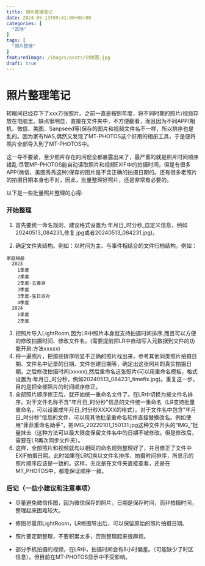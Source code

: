 ```yaml
---
title: 照片整理笔记
date: 2024-05-13T09:41:00+08:00
categories: [
  "其他"
]
tags: [
  "照片整理"
]
featuredImage: /images/posts/封面图.jpg
draft: true
---
```



# 照片整理笔记

转眼间已经存下了xxx万张照片。之前一直是按照年度，将不同时期的照片/视频存放在电脑里。缺点很明显，直接在文件夹中，不方便翻看，而且因为不同APP(相机、微信、美图、Sanpseed等)保存的图片和视频文件名不一样，所以排序也是乱的。因为家有NAS,偶然又发现了MT-PHOTOS这个好用的相册工具，于是便将照片全部导入到了MT-PHOTOS中。

这一导不要紧，至少照片存在的问题全都暴露出来了，最严重的就是照片时间顺序错乱:尽管MP-PHOTOS能自动读取照片和视频EXIF中的拍摄时间，但是有很多APP(微信、美图秀秀这种)保存的图片是不含正确的拍摄日期的。还有很多老照片的拍摄日期本身也不对，因此，批量整理好照片，还是非常有必要的。

以下是一些批量照片整理的心得:

### 开始整理

1. 首先要统一命名规则，建议格式设置为:年月日_时分秒_自定义信息，例如20240513_084231_修复.jpg或者20240513_084231.jpg)。

2. 确定文件夹结构。例如：以时间为主、与事件相结合的文件归档结构。例如：
```
家庭相册
  2023
    1季度
    2季度
    2季度-去春游
    3季度
    3季度-生日派对
    4季度
  2024
    1季度
    2季度
```
3. 把照片导入LightRoom,因为LR中照片本身就支持拍摄时间排序,而且可以方便的修改拍摄时间、修改文件名。(需要提前把LR中自动写入元数据到文件的功能开启:方法xxxxx)
4. 捋一遍照片，把那些排序明显不正确的照片找出来，参考其他同类照片拍摄日期、文件名中记录的日期、文件创建日期等，确定出这张照片的真实拍摄日期。之后修改拍摄时间(xxxxx),然后重命名这张照片(可以用重命名模板，格式设置为:年月日_时分秒，例如20240513_084231_timefix.jpg)。重复这一步，目的是把全部照片的时间顺序修正。
5. 全部照片顺序修正后，就开始统一重命名文件了。在LR中切换为按文件名排序。对于文件名称不含"年月日_时分秒"信息的文件统一重命名（LR支持批量重命名，可以设置成年月日_时分秒XXXXX的格式）。对于文件名中包含"年月日_时分秒"信息的文件，可以用其他批量重命名软件直接替换改名。例如使用“菲菲重命名助手”，把IMG_20220101_150131.jpg这种文件开头的“IMG_”批量抹去（这种方法可以最大限度保留文件名中的日期不被修改。但是修改后，需要在LR再次同步文件夹）。
6. 这样，全部照片和视频就均以相同的命名规则整理好了，并且修正了文件中EXIF拍摄日期。此时如果在LR切换以文件名排序、拍摄时间排序，所显示的照片顺序应该是一致的。这样，无论是在文件夹直接查看，还是在MT_PHOTOS中，都能保证顺序一致。

### 后记（一些小建议和注意事项）
+ 尽量避免微信传图，因为微信保存的照片，日期是保存时间，而非拍摄时间，整理起来困难较大。

+ 修图尽量用LightRoom，LR修图导出后，可以保留原始的照片拍摄日期。

+ 照片要定期整理，不要积累太多，否则整理起来很麻烦。

+ 部分手机拍摄的视频，在LR中，拍摄时间会有8小时偏差。（可能缺少了时区信息）。但目前在MT-PHOTOS显示中不受影响。

